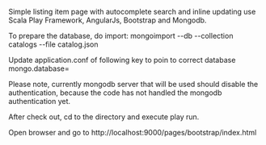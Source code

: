 Simple listing item page with autocomplete search and inline updating use Scala Play Framework, AngularJs, Bootstrap and Mongodb.

To prepare the database, do import:
mongoimport --db <catalogdb> --collection catalogs --file catalog.json

Update application.conf of following key to poin to correct database
mongo.database=<catalogdb>

Please note, currently mongodb server that will be used should disable the authentication, because the code has not handled the mongodb authentication yet.

After check out, cd to the directory and execute play run.

Open browser and go to http://localhost:9000/pages/bootstrap/index.html

